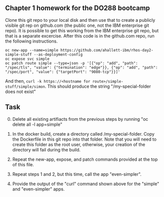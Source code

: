 ##  Chapter 1 homework for the DO288 bootcamp

Clone this git repo to your local disk and then use that to create a publicly visible git rep on github.com (the public one, not the IBM enterprise git repo).
It is possible to get this working from the IBM enterprise git repo, but that is a separate excercise. After this code is in the github.com repo, run the 
following instructions.

```
oc new-app --name=simple https://github.com/ahallett-ibm/rhos-day2-simple-stuff --as-deployment-config
oc expose svc simple
oc patch route simple --type=json -p '[{"op": "add", "path": "/spec/tls", "value": {"termination": "edge"}}, {"op": "add", "path": "/spec/port", "value": {"targetPort": "9080-tcp"}}]'
```

And then, `curl -k https://<hostname for route>/simple-stuff/simple/simon`. This should produce the string "/my-special-folder does not exist"

## Task

0. Delete all existing artifiacts from the previous steps by running "oc delete all -l app=simple"

1. In the docker build, create a directory called /my-special-folder. Copy the Dockerfile in this git repo into that folder. Note that you will need to create this
folder as the root user, otherwise, your creation of the directory will fail during the build.
2. Repeat the new-app, expose, and patch commands provided at the top of this file.
3. Repeat steps 1 and 2, but this time, call the app "even-simpler".
4. Provide the output of the "curl" command shown above for the "simple" and "even-simpler" apps.
